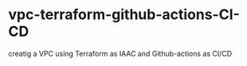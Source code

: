# vpc-terraform-github-actions-CI-CD
creatig a VPC using Terraform as IAAC  and Github-actions as CI/CD
